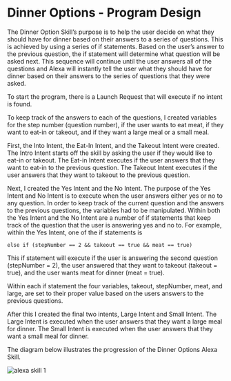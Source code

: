 # Dinner Options - Program Design
The Dinner Option Skill’s purpose is to help the user decide on what they should have for dinner based on their answers to a series of
questions. This is achieved by using a series of if statements. Based on the user’s answer to the previous question, the if statement will
determine what question will be asked next. This sequence will continue until the user answers all of the questions and Alexa will 
instantly tell the user what they should have for dinner based on their answers to the series of questions that they were asked. 

To start the program, there is a Launch Request that will execute if no intent is found.

To keep track of the answers to each of the questions, I created variables for the step number (question number), if the user wants to eat 
meat, if they want to eat-in or takeout, and if they want a large meal or a small meal.

First, the Into Intent, the Eat-In Intent, and the Takeout Intent were created. The Intro Intent starts off the skill by asking the user 
if they would like to eat-in or takeout. The Eat-in Intent executes if the user answers that they want to eat-in to the previous question.
The Takeout Intent executes if the user answers that they want to takeout to the previous question.

Next, I created the Yes Intent and the No Intent. The purpose of the Yes Intent and No Intent is to execute when the user answers either 
yes or no to any question. In order to keep track of the current question and the answers to the previous questions, the variables had to 
be manipulated. Within both the Yes Intent and the No Intent are a number of if statements that keep track of the question that the user 
is answering yes and no to. For example, within the Yes Intent, one of the if statements is  

    else if (stepNumber == 2 && takeout == true && meat == true) 

This if statement will execute if the user is answering the second question (stepNumber = 2), the user answered that they want to takeout (takeout = true), and the user wants meat for dinner (meat = true).

Within each if statement the four variables, takeout, stepNumber, meat, and large, are set to their proper value based on the users 
answers to the previous questions.

After this I created the final two intents, Large Intent and Small Intent. The Large Intent is executed when the user answers that they 
want a large meal for dinner. The Small Intent is executed when the user answers that they want a small meal for dinner.

The diagram below illustrates the progression of the Dinner Options Alexa Skill.

![alexa skill 1](https://user-images.githubusercontent.com/39415727/41203776-bbdbdb28-6ca9-11e8-85cb-0e8a039f16c9.jpg)
